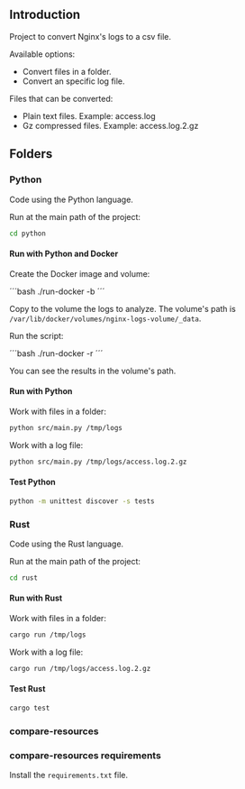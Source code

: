 ## Introduction

Project to convert Nginx's logs to a csv file.

Available options:

- Convert files in a folder.
- Convert an specific log file.

Files that can be converted:

- Plain text files. Example: access.log
- Gz compressed files. Example: access.log.2.gz


## Folders

### Python

Code using the Python language.

Run at the main path of the project:

```bash
cd python
```

#### Run with Python and Docker

Create the Docker image and volume:

´´´bash
./run-docker -b
´´´

Copy to the volume the logs to analyze. The volume's path is `/var/lib/docker/volumes/nginx-logs-volume/_data`.

Run the script:

´´´bash
./run-docker -r
´´´

You can see the results in the volume's path.

#### Run with Python

Work with files in a folder:

```bash
python src/main.py /tmp/logs
```

Work with a log file:

```bash
python src/main.py /tmp/logs/access.log.2.gz
```

#### Test Python

```bash
python -m unittest discover -s tests
```

### Rust

Code using the Rust language.

Run at the main path of the project:

```bash
cd rust
```

#### Run with Rust

Work with files in a folder:

```bash
cargo run /tmp/logs
```

Work with a log file:

```bash
cargo run /tmp/logs/access.log.2.gz
```

#### Test Rust

```bash
cargo test
```

### compare-resources

### compare-resources requirements

Install the `requirements.txt` file.

